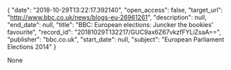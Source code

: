 {
  "date": "2018-10-29T13:22:17.392140", 
  "open_access": false, 
  "target_url": "http://www.bbc.co.uk/news/blogs-eu-26961261", 
  "description": null, 
  "end_date": null, 
  "title": "BBC:  European elections: Juncker the bookies' favourite", 
  "record_id": "20181029T132217/GUC9ax6Z67vkzfFYLiZsaA==", 
  "publisher": "bbc.co.uk", 
  "start_date": null, 
  "subject": "European Parliament Elections 2014"
}

None
